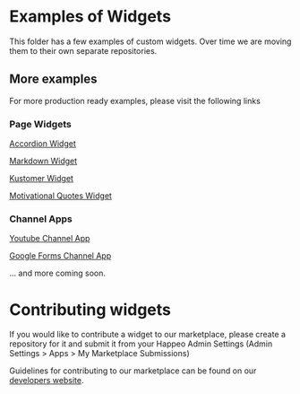 # Examples of Widgets

This folder has a few examples of custom widgets. Over time we are moving them to their own separate repositories.

## More examples

For more production ready examples, please visit the following links

### Page Widgets

[Accordion Widget](https://github.com/happeo/accordion-widget)

[Markdown Widget](https://github.com/happeo/markdown-widget)

[Kustomer Widget](https://github.com/happeo/kustomer-widget)

[Motivational Quotes Widget](https://github.com/happeo/motivational-quotes-widget)


### Channel Apps

[Youtube Channel App](https://github.com/happeo/youtube-channels-app)

[Google Forms Channel App](https://github.com/happeo/google-forms-channel-app)

... and more coming soon.

# Contributing widgets

If you would like to contribute a widget to our marketplace, please create a repository for it and submit it from your Happeo Admin Settings (Admin Settings > Apps > My Marketplace Submissions)

Guidelines for contributing to our marketplace can be found on our [developers website](https://developers.happeo.com/docs/creating-a-marketplace-app).